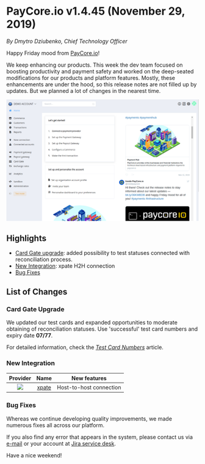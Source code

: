 # **PayCore.io v1.4.45 (November 29, 2019)**

*By Dmytro Dziubenko, Chief Technology Officer*

Happy Friday mood from [PayCore.io](http://paycore.io/)!

We keep enhancing our products. This week the dev team focused on boosting productivity and payment safety and worked on the deep-seated modifications for our products and platform features. Mostly, these enhancements are under the hood, so this release notes are not filled up by updates. But we planned a lot of changes in the nearest time.

![Dashboard View](images/v1.4.45/dashboard-view.png)

## Highlights

* [Card Gate upgrade](#test-card-upgrade): added possibility to test statuses connected with reconciliation process.
* [New Integration](#new-integration): xpate H2H connection
* [Bug Fixes](#bug-fixes)

## List of Changes

### Card Gate Upgrade

We updated our test cards and expanded opportunities to moderate obtaining of reconciliation statuses. Use 'successful' test card numbers and expiry date **07/77**.

For detailed information, check the [*Test Card Numbers*](/connectors/test/test-card-numbers/) article.

### New Integration

| Provider | Name  | New features |
|:-:|:-:|:-:|
| <img src="../images/v1.4.45/logo.svg" width="70px"> | [xpate](/connectors/xpate/) | Host-to-host connection |

### Bug Fixes

Whereas we continue developing quality improvements, we made numerous fixes all across our platform.

If you also find any error that appears in the system, please contact us via [e-mail](mailto:support@paycore.io) or your account at [Jira service desk](https://support.paycore.io).

Have a nice weekend!